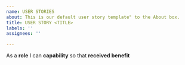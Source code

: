 ```yaml
---
name: USER STORIES
about: This is our default user story template" to the About box.
title: USER STORY <TITLE>
labels: ''
assignees: ''

---
```


As a **role** I can **capability** so that **received benefit**
